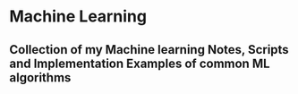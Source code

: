 # Machine Learning
 ## Collection of my Machine learning Notes, Scripts and Implementation Examples of common ML algorithms
